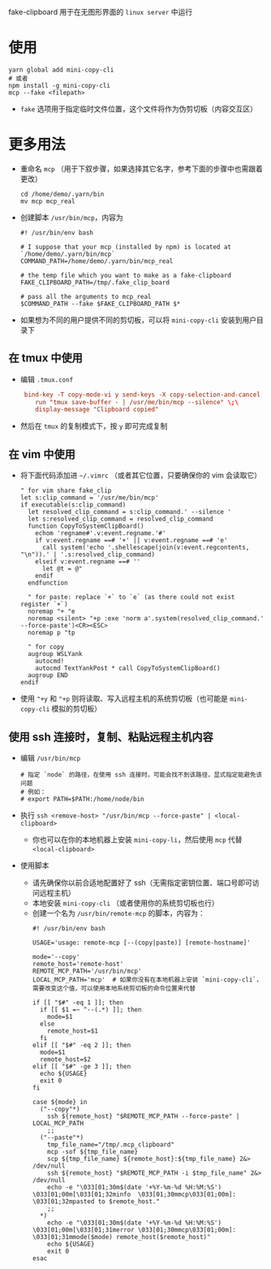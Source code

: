 fake-clipboard 用于在无图形界面的 `linux server` 中运行

# 使用
  ```shell
  yarn global add mini-copy-cli
  # 或者
  npm install -g mini-copy-cli
  mcp --fake <filepath>
  ```

* `fake` 选项用于指定临时文件位置，这个文件将作为伪剪切板（内容交互区）

# 更多用法
* 重命名 `mcp` （用于下叙步骤，如果选择其它名字，参考下面的步骤中也需跟着更改）
  ```shell
  cd /home/demo/.yarn/bin 
  mv mcp mcp_real
  ```
* 创建脚本 `/usr/bin/mcp`，内容为
  ```shell
  #! /usr/bin/env bash
  
  # I suppose that your mcp (installed by npm) is located at `/home/demo/.yarn/bin/mcp`
  COMMAND_PATH=/home/demo/.yarn/bin/mcp_real
  
  # the temp file which you want to make as a fake-clipboard
  FAKE_CLIPBOARD_PATH=/tmp/.fake_clip_board 
  
  # pass all the arguments to mcp_real
  $COMMAND_PATH --fake $FAKE_CLIPBOARD_PATH $*
  ```
  
* 如果想为不同的用户提供不同的剪切板，可以将 `mini-copy-cli` 安装到用户目录下
  
## 在 tmux 中使用
* 编辑 `.tmux.conf`
  ```conf
   bind-key -T copy-mode-vi y send-keys -X copy-selection-and-cancel \;\
      run "tmux save-buffer - | /usr/me/bin/mcp --silence" \;\
      display-message "Clipboard copied"
  ```
* 然后在 `tmux` 的复制模式下，按 `y` 即可完成复制
  
## 在 vim 中使用
* 将下面代码添加进 `~/.vimrc` （或者其它位置，只要确保你的 vim 会读取它）
  ```vimrc
  " for vim share fake_clip
  let s:clip_command = '/usr/me/bin/mcp'
  if executable(s:clip_command)
    let resolved_clip_command = s:clip_command.' --silence '
    let s:resolved_clip_command = resolved_clip_command
    function CopyToSystemClipBoard()
      echom 'regname#'.v:event.regname.'#'
      if v:event.regname ==# '+' || v:event.regname ==# 'e'
        call system('echo '.shellescape(join(v:event.regcontents, "\n")).' | '.s:resolved_clip_command)
      elseif v:event.regname ==# ''
        let @t = @"
      endif
    endfunction
  
    " for paste: replace `+` to `e` (as there could not exist register `+`)
    noremap "+ "e
    noremap <silent> "+p :exe 'norm a'.system(resolved_clip_command.' --force-paste')<CR><ESC>
    noremap p "tp
  
    " for copy
    augroup WSLYank
      autocmd!
      autocmd TextYankPost * call CopyToSystemClipBoard()
    augroup END
  endif
  ```
  
* 使用 `"+y` 和 `"+p` 则将读取、写入远程主机的系统剪切板（也可能是 `mini-copy-cli` 模拟的剪切板）
  
## 使用 ssh 连接时，复制、粘贴远程主机内容
* 编辑 `/usr/bin/mcp`
  ```shell
  # 指定 `node` 的路径，在使用 ssh 连接时，可能会找不到该路径，显式指定能避免该问题
  # 例如：
  # export PATH=$PATH:/home/node/bin
  ```
* 执行 `ssh <remove-host> "/usr/bin/mcp --force-paste" | <local-clipboard>`
  - 你也可以在你的本地机器上安装 `mini-copy-li`，然后使用 `mcp` 代替 `<local-clipboard>`

* 使用脚本
  - 请先确保你以前合适地配置好了 ssh（无需指定密钥位置、端口号即可访问远程主机）
  - 本地安装 `mini-copy-cli` （或者使用你的系统剪切板也行）
  - 创建一个名为 `/usr/bin/remote-mcp` 的脚本，内容为：
    ```shell
    #! /usr/bin/env bash

    USAGE='usage: remote-mcp [--(copy|paste)] [remote-hostname]'

    mode='--copy'
    remote_host='remote-host'
    REMOTE_MCP_PATH='/usr/bin/mcp'
    LOCAL_MCP_PATH='mcp'  # 如果你没有在本地机器上安装 `mini-copy-cli`，需要改变这个值，可以使用本地系统剪切板的命令位置来代替

    if [[ "$#" -eq 1 ]]; then
      if [[ $1 =~ ^--(.*) ]]; then
        mode=$1
      else
        remote_host=$1
      fi
    elif [[ "$#" -eq 2 ]]; then
      mode=$1
      remote_host=$2
    elif [[ "$#" -ge 3 ]]; then
      echo ${USAGE}
      exit 0
    fi

    case ${mode} in
      ("--copy"*)
        ssh ${remote_host} "$REMOTE_MCP_PATH --force-paste" | LOCAL_MCP_PATH
        ;;
      ("--paste"*)
        tmp_file_name="/tmp/.mcp_clipboard"
        mcp -sof ${tmp_file_name}
        scp ${tmp_file_name} ${remote_host}:${tmp_file_name} 2&> /dev/null
        ssh ${remote_host} "$REMOTE_MCP_PATH -i $tmp_file_name" 2&> /dev/null
        echo -e "\033[01;30m$(date '+%Y-%m-%d %H:%M:%S') \033[01;00m[\033[01;32minfo  \033[01;30mmcp\033[01;00m]: \033[01;32mpasted to $remote_host."
        ;;
      *)
        echo -e "\033[01;30m$(date '+%Y-%m-%d %H:%M:%S') \033[01;00m[\033[01;31merror \033[01;30mmcp\033[01;00m]: \033[01;31mmode($mode) remote_host($remote_host)"
        echo ${USAGE}
        exit 0
    esac
    ```
